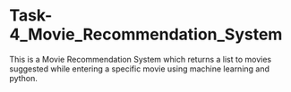 # Task-4_Movie_Recommendation_System
This is a Movie Recommendation System which returns a list to movies suggested while entering a specific movie using machine learning and python.
